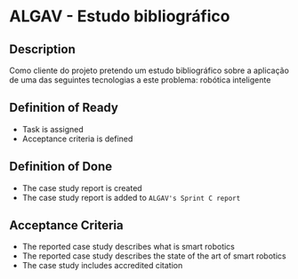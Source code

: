 # ALGAV - Estudo bibliográfico

## Description

Como cliente do projeto pretendo um estudo bibliográfico sobre a aplicação de
uma das seguintes tecnologias a este problema: robótica inteligente

## Definition of Ready

- Task is assigned
- Acceptance criteria is defined

## Definition of Done

- The case study report is created
- The case study report is added to `ALGAV's Sprint C report`

## Acceptance Criteria

- The reported case study describes what is smart robotics
- The reported case study describes the state of the art of smart robotics
- The case study includes accredited citation
